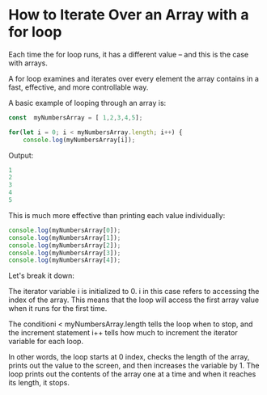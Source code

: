 # How to Iterate Over an Array with a for loop
Each time the for loop runs, it has a different value – and this is the case with arrays.

A for loop examines and iterates over every element the array contains in a fast, effective, and more controllable way.

A basic example of looping through an array is:

```js
const  myNumbersArray = [ 1,2,3,4,5];

for(let i = 0; i < myNumbersArray.length; i++) {
    console.log(myNumbersArray[i]);
```

Output:

```js
1
2
3
4
5
```

This is much more effective than printing each value individually:

```js
console.log(myNumbersArray[0]);
console.log(myNumbersArray[1]);
console.log(myNumbersArray[2]);
console.log(myNumbersArray[3]);
console.log(myNumbersArray[4]);
```

Let's break it down:

The iterator variable i is initialized to 0. i in this case refers to accessing the index of the array. This means that the loop will access the first array value when it runs for the first time.

The conditioni < myNumbersArray.length tells the loop when to stop, and the increment statement i++ tells how much to increment the iterator variable for each loop.

In other words, the loop starts at 0 index, checks the length of the array, prints out the value to the screen, and then increases the variable by 1. The loop prints out the contents of the array one at a time and when it reaches its length, it stops.